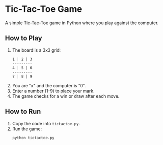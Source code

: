 # Tic-Tac-Toe Game

A simple Tic-Tac-Toe game in Python where you play against the computer.

## How to Play

1. The board is a 3x3 grid:
    ```
    1 | 2 | 3
    ---------
    4 | 5 | 6
    ---------
    7 | 8 | 9
    ```
2. You are "x" and the computer is "0".
3. Enter a number (1-9) to place your mark.
4. The game checks for a win or draw after each move.

## How to Run

1. Copy the code into `tictactoe.py`.
2. Run the game:
    ```sh
    python tictactoe.py
    ```
